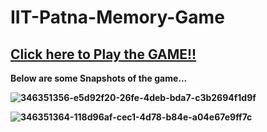 # IIT-Patna-Memory-Game

## <b> [Click here to Play the GAME!!](https://aditya-1735.github.io/IIT-Patna-Memory-Game/)

Below are some Snapshots of the game...

![346351356-e5d92f20-26fe-4deb-bda7-c3b2694f1d9f](https://github.com/Aditya-1735/IIT-Patna-Memory-Game/assets/102727457/acb52b47-1438-4580-ada8-bf151ce7a5e6)

![346351364-118d96af-cec1-4d78-b84e-a04e67e9ff7c](https://github.com/Aditya-1735/IIT-Patna-Memory-Game/assets/102727457/3834bd35-a158-4d57-b85c-d4b345d65e1f)
